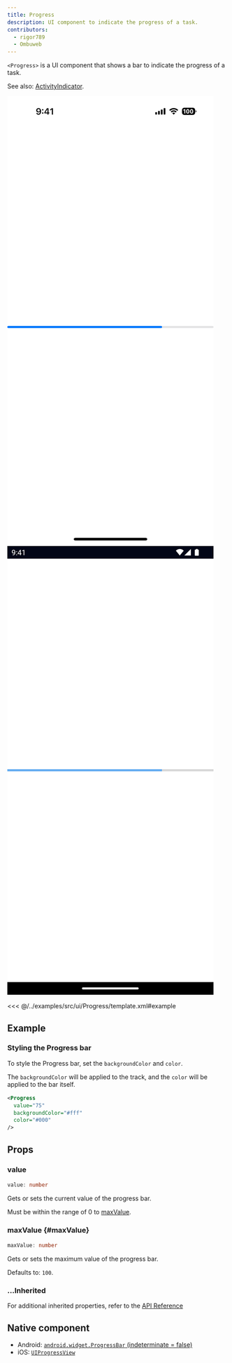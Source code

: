 ```yaml
---
title: Progress
description: UI component to indicate the progress of a task.
contributors:
  - rigor789
  - Ombuweb
---
```


`<Progress>` is a UI component that shows a bar to indicate the progress of a task.

See also: [ActivityIndicator](/ui/activity-indicator).

<DeviceFrame type="ios">
<img src="../screenshots/ios/Progress.png"/>
</DeviceFrame>
<DeviceFrame type="android">
<img src="../screenshots/android/Progress.png"/>
</DeviceFrame>

<<< @/../examples/src/ui/Progress/template.xml#example

## Example

### Styling the Progress bar

To style the Progress bar, set the `backgroundColor` and `color`.

The `backgroundColor` will be applied to the track, and the `color` will be applied to the bar itself.

```xml
<Progress
  value="75"
  backgroundColor="#fff"
  color="#000"
/>
```

## Props

### value

```ts
value: number
```

Gets or sets the current value of the progress bar.

Must be within the range of 0 to [maxValue](#maxValue).

### maxValue {#maxValue}

```ts
maxValue: number
```

Gets or sets the maximum value of the progress bar.

Defaults to: `100`.

### ...Inherited

For additional inherited properties, refer to the [API Reference](/api/class/Progress)

## Native component

- Android: [`android.widget.ProgressBar` (indeterminate = false)](https://developer.android.com/reference/android/widget/ProgressBar.html)
- iOS: [`UIProgressView`](https://developer.apple.com/documentation/uikit/uiprogressview)
